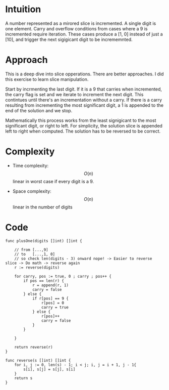 # Intuition
A number represented as a mirored slice is incremented.  A single digit is one element.  Carry and overflow conditions from cases where a 9 is incremented require iteration.  These cases produce a [1, 0] instead of just a [10], and trigger the next sigigicant digit to be incrememnted.

# Approach
This is a deep dive into slice opperations.  There are better approaches. I did this exercise to learn slice manipulation.  

Start by incrmenting the last digit.  If it is a 9 that carries when incremented, the carry flag is set and we iterate to increment the next digit.  This contintues until there's an incrementation without a carry.  If there is a carry resulting from incrementing the most significant digit, a 1 is appended to the end of the solution and we stop.

Mathematically this process works from the least signigicant to the most significant digit, or right to left.  For simplicity, the solution slice is appended left to right when computed.  The solution has to be reversed to be correct.

# Complexity
- Time complexity:
$$O(n)$$ linear in worst case if every digit is a 9.

- Space complexity:
$$O(n)$$ linear in the number of digits

# Code
```
func plusOne(digits []int) []int {

    // from [...,9]
    // to   [...,1, 0]
    // so check len(digits - 3) onward nope! -> Easier to reverse slice -> Do math -> reverse again
    r := reverse(digits)

    for carry, pos := true, 0 ; carry ; pos++ {
        if pos == len(r) {
            r = append(r, 1)
            carry = false
        } else {
            if r[pos] == 9 {
                r[pos] = 0
                carry = true
            } else {
                r[pos]++
                carry = false
            }
        }
        
    }
     
    return reverse(r)
}

func reverse(s []int) []int {
    for i, j := 0, len(s) - 1; i < j; i, j = i + 1, j - 1{
        s[i], s[j] = s[j], s[i]
    }
    return s
}
```